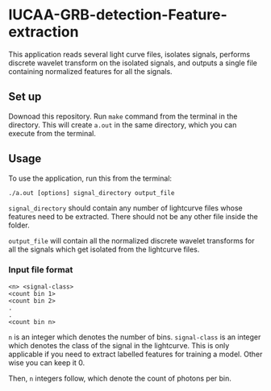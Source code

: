 # IUCAA-GRB-detection-Feature-extraction

This application reads several light curve files, isolates signals, performs discrete wavelet transform on the isolated signals, and outputs a single file containing normalized features for all the signals.

## Set up

Downoad this repository. Run ```make``` command from the terminal in the directory. This will create ```a.out``` in the same directory, which you can execute from the terminal.

## Usage

To use the application, run this from the terminal:

```
./a.out [options] signal_directory output_file
```

```signal_directory``` should contain any number of lightcurve files whose features need to be extracted. There should not be any other file inside the folder.

```output_file``` will contain all the normalized discrete wavelet transforms for all the signals which get isolated from the lightcurve files.

### Input file format

```
<n> <signal-class>
<count bin 1>
<count bin 2>
.
.
<count bin n>
```

```n``` is an integer which denotes the number of bins. ```signal-class``` is an integer which denotes the class of the signal in the lightcurve. This is only applicable if you need to extract labelled features for training a model. Other wise you can keep it 0.

Then, ```n``` integers follow, which denote the count of photons per bin.